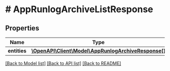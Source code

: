 # # AppRunlogArchiveListResponse

## Properties

Name | Type | Description | Notes
------------ | ------------- | ------------- | -------------
**entities** | [**\OpenAPI\Client\Model\AppRunlogArchiveResponse[]**](AppRunlogArchiveResponse.md) |  | [optional]

[[Back to Model list]](../../README.md#models) [[Back to API list]](../../README.md#endpoints) [[Back to README]](../../README.md)
